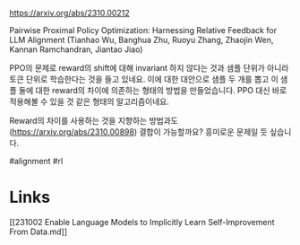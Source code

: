 https://arxiv.org/abs/2310.00212

Pairwise Proximal Policy Optimization: Harnessing Relative Feedback for LLM Alignment (Tianhao Wu, Banghua Zhu, Ruoyu Zhang, Zhaojin Wen, Kannan Ramchandran, Jiantao Jiao)

PPO의 문제로 reward의 shift에 대해 invariant 하지 않다는 것과 샘플 단위가 아니라 토큰 단위로 학습한다는 것을 들고 있네요. 이에 대한 대안으로 샘플 두 개를 뽑고 이 샘플 둘에 대한 reward의 차이에 의존하는 형태의 방법을 만들었습니다. PPO 대신 바로 적용해볼 수 있을 것 같은 형태의 알고리즘이네요.

Reward의 차이를 사용하는 것을 지향하는 방법과도 (https://arxiv.org/abs/2310.00898) 결합이 가능할까요? 흥미로운 문제일 듯 싶습니다.

#alignment #rl

# Links

[[231002 Enable Language Models to Implicitly Learn Self-Improvement From Data.md]]
